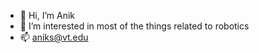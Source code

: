 - 👋 Hi, I’m Anik
- 👀 I’m interested in most of the things related to robotics
- 📫 aniks@vt.edu
<!---
anikVT/anikVT is a ✨ special ✨ repository because its `README.md` (this file) appears on your GitHub profile.
You can click the Preview link to take a look at your changes.
--->
